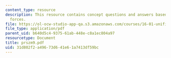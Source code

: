 ```yaml
---
content_type: resource
description: This resource contains concept questions and answers based on reaction
  forces.
file: https://ol-ocw-studio-app-qa.s3.amazonaws.com/courses/16-01-unified-engineering-i-ii-iii-iv-fall-2005-spring-2006/31d802f2a49673d641e61a7413df59bc_prszm9.pdf
file_type: application/pdf
parent_uid: b640d5c4-9375-61ab-448e-c8a1ec804a97
resourcetype: Document
title: prszm9.pdf
uid: 31d802f2-a496-73d6-41e6-1a7413df59bc
---
```

